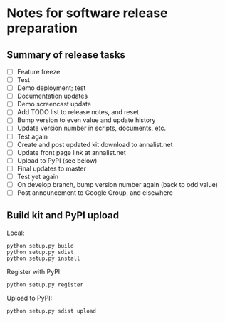 # Notes for software release preparation

## Summary of release tasks

- [ ] Feature freeze
- [ ] Test
- [ ] Demo deployment; test
- [ ] Documentation updates
- [ ] Demo screencast update
- [ ] Add TODO list to release notes, and reset
- [ ] Bump version to even value and update history
- [ ] Update version number in scripts, documents, etc.
- [ ] Test again
- [ ] Create and post updated kit download to annalist.net
- [ ] Update front page link at annalist.net
- [ ] Upload to PyPI (see below)
- [ ] Final updates to master
- [ ] Test yet again
- [ ] On develop branch, bump version number again (back to odd value)
- [ ] Post announcement to Google Group, and elsewhere

## Build kit and PyPI upload

Local:

    python setup.py build
    python setup.py sdist
    python setup.py install

Register with PyPI:

    python setup.py register

Upload to PyPI:

    python setup.py sdist upload

